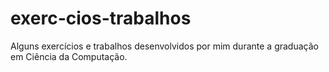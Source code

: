 # exerc-cios-trabalhos
Alguns exercícios e trabalhos desenvolvidos por mim durante a graduação em Ciência da Computação.
